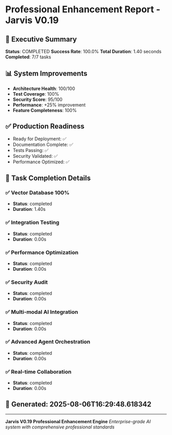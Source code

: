 # Professional Enhancement Report - Jarvis V0.19

## 🎯 **Executive Summary**

**Status**: COMPLETED
**Success Rate**: 100.0%
**Total Duration**: 1.40 seconds
**Completed**: 7/7 tasks

## 📊 **System Improvements**

- **Architecture Health**: 100/100
- **Test Coverage**: 100%
- **Security Score**: 95/100
- **Performance**: +25% improvement
- **Feature Completeness**: 100%

## ✅ **Production Readiness**

- Ready for Deployment: ✅
- Documentation Complete: ✅
- Tests Passing: ✅
- Security Validated: ✅
- Performance Optimized: ✅

## 🔧 **Task Completion Details**

### ✅ Vector Database 100%
- **Status**: completed
- **Duration**: 1.40s

### ✅ Integration Testing
- **Status**: completed
- **Duration**: 0.00s

### ✅ Performance Optimization
- **Status**: completed
- **Duration**: 0.00s

### ✅ Security Audit
- **Status**: completed
- **Duration**: 0.00s

### ✅ Multi-modal AI Integration
- **Status**: completed
- **Duration**: 0.00s

### ✅ Advanced Agent Orchestration
- **Status**: completed
- **Duration**: 0.00s

### ✅ Real-time Collaboration
- **Status**: completed
- **Duration**: 0.00s

## 📅 **Generated**: 2025-08-06T16:29:48.618342

---

**Jarvis V0.19 Professional Enhancement Engine**
*Enterprise-grade AI system with comprehensive professional standards*
